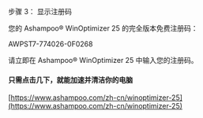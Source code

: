 步骤 3： 显示注册码

您的 Ashampoo® WinOptimizer 25 的完全版本免费注册码：

AWPST7-774026-0F0268

请立即在 Ashampoo® WinOptimizer 25 中输入您的注册码。

#### 只需点击几下，就能加速并清洁你的电脑

[https://www.ashampoo.com/zh-cn/winoptimizer-25](https://www.ashampoo.com/zh-cn/winoptimizer-25)